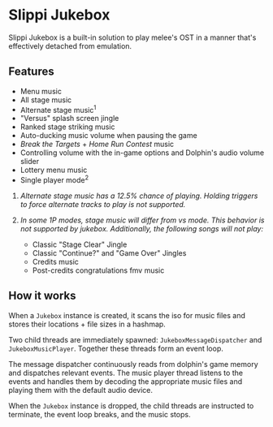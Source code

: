 # Slippi Jukebox

Slippi Jukebox is a built-in solution to play melee's OST in a manner that's effectively detached from emulation.

## Features

- Menu music
- All stage music
- Alternate stage music<sup>1</sup>
- "Versus" splash screen jingle
- Ranked stage striking music 
- Auto-ducking music volume when pausing the game
- _Break the Targets_ + _Home Run Contest_ music
- Controlling volume with the in-game options and Dolphin's audio volume slider
- Lottery menu music
- Single player mode<sup>2</sup>

1. _Alternate stage music has a 12.5% chance of playing. Holding triggers to force alternate tracks to play is not supported._

2. _In some 1P modes, stage music will differ from vs mode. This behavior is not supported by jukebox. Additionally, the following songs will not play:_
	<ul>
		<li>Classic "Stage Clear" Jingle</li>
		<li>Classic "Continue?" and "Game Over" Jingles</li>
		<li>Credits music</li>
		<li>Post-credits congratulations fmv music</li>
	</ul>

## How it works

When a `Jukebox` instance is created, it scans the iso for music files and stores their locations + file sizes in a hashmap.

Two child threads are immediately spawned: `JukeboxMessageDispatcher` and `JukeboxMusicPlayer`. Together these threads form an event loop.

The message dispatcher continuously reads from dolphin's game memory and dispatches relevant events. The music player thread listens to the events and handles them by decoding the appropriate music files and playing them with the default audio device.

When the `Jukebox` instance is dropped, the child threads are instructed to terminate, the event loop breaks, and the music stops.
